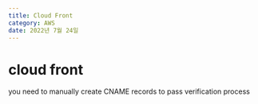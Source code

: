 ```yaml
---
title: Cloud Front
category: AWS
date: 2022년 7월 24일
---
```


# cloud front

you need to manually create CNAME records to pass verification process
